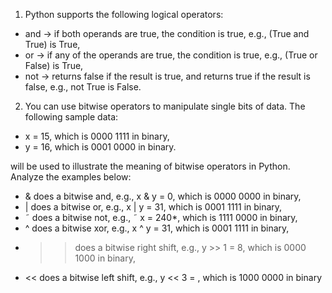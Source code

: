 1. Python supports the following logical operators:

- and → if both operands are true, the condition is true, e.g., (True and True) is True,
- or → if any of the operands are true, the condition is true, e.g., (True or False) is True,
- not → returns false if the result is true, and returns true if the result is false, e.g., not True is False.

2. You can use bitwise operators to manipulate single bits of data. The following sample data:

- x = 15, which is 0000 1111 in binary,
- y = 16, which is 0001 0000 in binary.

will be used to illustrate the meaning of bitwise operators in Python. Analyze the examples below:

- & does a bitwise and, e.g., x & y = 0, which is 0000 0000 in binary,
- | does a bitwise or, e.g., x | y = 31, which is 0001 1111 in binary,
- ˜  does a bitwise not, e.g., ˜ x = 240*, which is 1111 0000 in binary,
- ^ does a bitwise xor, e.g., x ^ y = 31, which is 0001 1111 in binary,
- >> does a bitwise right shift, e.g., y >> 1 = 8, which is 0000 1000 in binary,
- << does a bitwise left shift, e.g., y << 3 = , which is 1000 0000 in binary